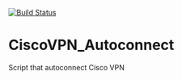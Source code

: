 [![Build Status](https://travis-ci.org/dineshKumar777/CiscoVPN_Autoconnect.svg?branch=master)](https://travis-ci.org/dineshKumar777/CiscoVPN_Autoconnect)
# CiscoVPN_Autoconnect
Script that autoconnect Cisco VPN 
